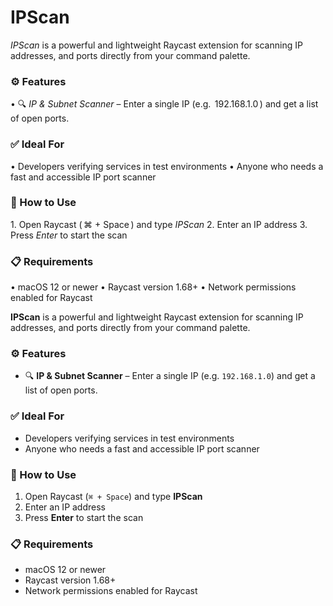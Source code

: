 # IPScan

_IPScan_ is a powerful and lightweight Raycast extension for scanning IP addresses, and ports directly from your command palette.

### ⚙️ Features

•⁠ ⁠🔍 _IP & Subnet Scanner_ – Enter a single IP (e.g. ⁠ 192.168.1.0 ⁠) and get a list of open ports.

### ✅ Ideal For

•⁠ ⁠Developers verifying services in test environments
•⁠ ⁠Anyone who needs a fast and accessible IP port scanner

### 🚀 How to Use

1.⁠ ⁠Open Raycast (⁠ ⌘ + Space ⁠) and type _IPScan_
2.⁠ ⁠Enter an IP address
3.⁠ ⁠Press _Enter_ to start the scan

### 📋 Requirements

•⁠ ⁠macOS 12 or newer
•⁠ ⁠Raycast version 1.68+
•⁠ ⁠Network permissions enabled for Raycast

**IPScan** is a powerful and lightweight Raycast extension for scanning IP addresses, and ports directly from your command palette.

### ⚙️ Features

- 🔍 **IP & Subnet Scanner** – Enter a single IP (e.g. `192.168.1.0`) and get a list of open ports.

### ✅ Ideal For

- Developers verifying services in test environments
- Anyone who needs a fast and accessible IP port scanner

### 🚀 How to Use

1. Open Raycast (`⌘ + Space`) and type **IPScan**
2. Enter an IP address
3. Press **Enter** to start the scan

### 📋 Requirements

- macOS 12 or newer
- Raycast version 1.68+
- Network permissions enabled for Raycast
